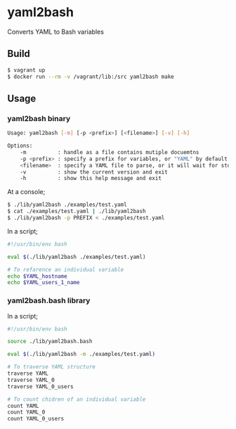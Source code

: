 # yaml2bash

Converts YAML to Bash variables

## Build

```bash
$ vagrant up
$ docker run --rm -v /vagrant/lib:/src yaml2bash make
```

## Usage

### yaml2bash binary

```bash
Usage: yaml2bash [-m] [-p <prefix>] [<filename>] [-v] [-h]

Options:
    -m          : handle as a file contains mutiple docuemtns
    -p <prefix> : specify a prefix for variables, or "YAML" by default
    <filename>  : specify a YAML file to parse, or it will wait for stdin
    -v          : show the current version and exit
    -h          : show this help message and exit
```

At a console;

```bash
$ ./lib/yaml2bash ./examples/test.yaml
$ cat ./examples/test.yaml | ./lib/yaml2bash
$ ./lib/yaml2bash -p PREFIX < ./examples/test.yaml
```

In a script;

```bash
#!/usr/bin/env bash

eval $(./lib/yaml2bash ./examples/test.yaml)

# To refarence an individual variable
echo $YAML_hostname
echo $YAML_users_1_name
```

### yaml2bash.bash library

In a script;

```bash
#!/usr/bin/env bash

source ./lib/yaml2bash.bash

eval $(./lib/yaml2bash -m ./examples/test.yaml)

# To traverse YAML structure
traverse YAML
traverse YAML_0
traverse YAML_0_users

# To count chidren of an individual variable
count YAML
count YAML_0
count YAML_0_users
```
